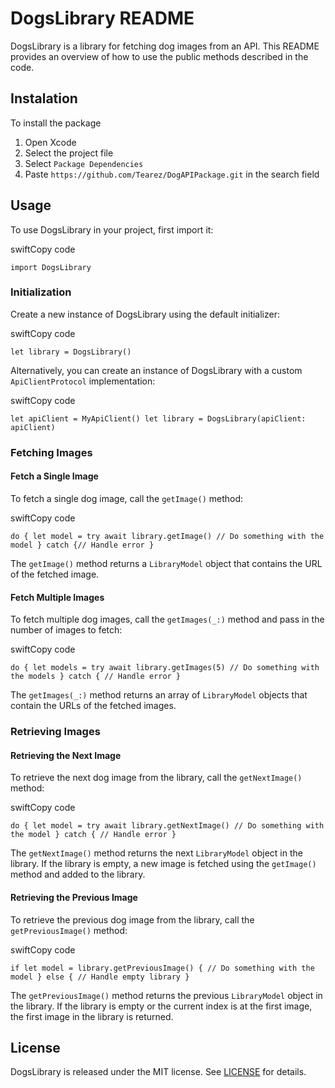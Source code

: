 DogsLibrary README
==================

DogsLibrary is a library for fetching dog images from an API. This README provides an overview of how to use the public methods described in the code.


Instalation
-----

To install the package
1. Open Xcode
2. Select the project file
3. Select `Package Dependencies`
4. Paste `https://github.com/Tearez/DogAPIPackage.git` in the search field

Usage
-----

To use DogsLibrary in your project, first import it:

swiftCopy code

`import DogsLibrary`

### Initialization

Create a new instance of DogsLibrary using the default initializer:

swiftCopy code

`let library = DogsLibrary()`

Alternatively, you can create an instance of DogsLibrary with a custom `ApiClientProtocol` implementation:

swiftCopy code

`let apiClient = MyApiClient() let library = DogsLibrary(apiClient: apiClient)`

### Fetching Images

#### Fetch a Single Image

To fetch a single dog image, call the `getImage()` method:

swiftCopy code

`do { let model = try await library.getImage() // Do something with the model } catch {// Handle error }`

The `getImage()` method returns a `LibraryModel` object that contains the URL of the fetched image.

#### Fetch Multiple Images

To fetch multiple dog images, call the `getImages(_:)` method and pass in the number of images to fetch:

swiftCopy code

`do { let models = try await library.getImages(5) // Do something with the models } catch { // Handle error }`

The `getImages(_:)` method returns an array of `LibraryModel` objects that contain the URLs of the fetched images.

### Retrieving Images

#### Retrieving the Next Image

To retrieve the next dog image from the library, call the `getNextImage()` method:

swiftCopy code

`do { let model = try await library.getNextImage() // Do something with the model } catch { // Handle error }`

The `getNextImage()` method returns the next `LibraryModel` object in the library. If the library is empty, a new image is fetched using the `getImage()` method and added to the library.

#### Retrieving the Previous Image

To retrieve the previous dog image from the library, call the `getPreviousImage()` method:

swiftCopy code

`if let model = library.getPreviousImage() { // Do something with the model } else { // Handle empty library }`

The `getPreviousImage()` method returns the previous `LibraryModel` object in the library. If the library is empty or the current index is at the first image, the first image in the library is returned.

License
-------

DogsLibrary is released under the MIT license. See [LICENSE](https://chat.openai.com/LICENSE) for details.
